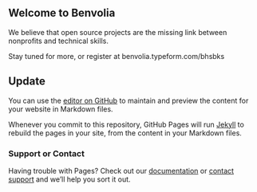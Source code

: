 ## Welcome to Benvolia

We believe that open source projects are the missing link between nonprofits and technical skills.

Stay tuned for more, or register at benvolia.typeform.com/bhsbks


## Update
You can use the [editor on GitHub](https://github.com/benvolia/benvolia.github.io/edit/master/README.md) to maintain and preview the content for your website in Markdown files.

Whenever you commit to this repository, GitHub Pages will run [Jekyll](https://jekyllrb.com/) to rebuild the pages in your site, from the content in your Markdown files.

### Support or Contact

Having trouble with Pages? Check out our [documentation](https://help.github.com/categories/github-pages-basics/) or [contact support](https://github.com/contact) and we’ll help you sort it out.
